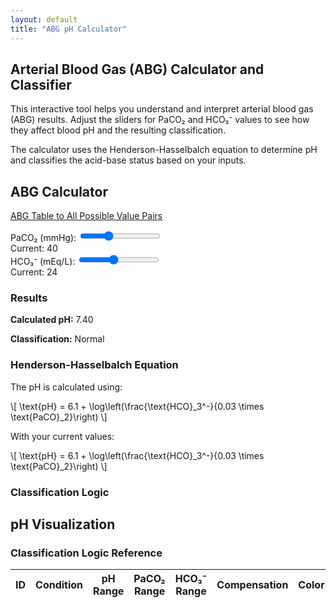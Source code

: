 ```yaml
---
layout: default
title: "ABG pH Calculator"
---
```


<article class="intro">
    <h1>Arterial Blood Gas (ABG) Calculator and Classifier</h1>
    <p>This interactive tool helps you understand and interpret arterial blood gas (ABG) results. Adjust the sliders for PaCO₂ and HCO₃⁻ values to see how they affect blood pH and the resulting classification.</p>
    <p>The calculator uses the Henderson-Hasselbalch equation to determine pH and classifies the acid-base status based on your inputs.</p>
</article>

<section class="calculator-section">
    <h2>ABG Calculator</h2>
    <p><a href="abg_table.html">ABG Table to All Possible Value Pairs</a></p>

<div class="controls">
        <div class="slider-container">
        <label for="paco2">PaCO₂ (mmHg):</label>
        <input type="range" id="paco2" class="slider" min="10" max="100" value="40" step="1">
        <div class="value-display">Current: <span id="paco2-value">40</span></div>
</div>
        
<div class="slider-container">
        <label for="hco3">HCO₃⁻ (mEq/L):</label>
        <input type="range" id="hco3" class="slider" min="5" max="50" value="24" step="1">
        <div class="value-display">Current: <span id="hco3-value">24</span></div>
        </div>
</div>

<section class="results">
        <h3>Results</h3>
        <p><strong>Calculated pH:</strong> <span id="ph-value">7.40</span></p>
        <p><strong>Classification:</strong> <span id="classification" class="result-label">Normal</span></p>
</section>

<section class="equation-section">
    <h3>Henderson-Hasselbalch Equation</h3>
    <div class="equation-container">
        <p>The pH is calculated using:</p>
        \[ \text{pH} = 6.1 + \log\left(\frac{\text{HCO}_3^-}{0.03 \times \text{PaCO}_2}\right) \]
        <p>With your current values:</p>
        <div id="dynamic-equation">
            \[ \text{pH} = 6.1 + \log\left(\frac{\text{HCO}_3^-}{0.03 \times \text{PaCO}_2}\right) \]
        </div>
    </div>
</section>

<section class="classification-logic">
    <h3>Classification Logic</h3>
    <div id="classification-steps" class="logic-steps">
        <!-- This will be populated dynamically -->
    </div>
</section>

<section class="graph-section">
    <h2>pH Visualization</h2>
    <div id="graph"></div>
</section>


<section class="classification-logic">
    <h3>Classification Logic Reference</h3>
    <div class="table-responsive">
        <table id="classification-table" class="logic-table">
            <thead>
                <tr>
                    <th>ID</th>
                    <th>Condition</th>
                    <th>pH Range</th>
                    <th>PaCO₂ Range</th>
                    <th>HCO₃⁻ Range</th>
                    <th>Compensation</th>
                    <th>Color</th>
                </tr>
            </thead>
            <tbody>
                <!-- Will be populated dynamically -->
            </tbody>
        </table>
    </div>
</section>

<link rel="stylesheet" href="_css/graph-components.css">
<script src="https://cdn.plot.ly/plotly-latest.min.js"></script>
<script src="https://polyfill.io/v3/polyfill.min.js?features=es6"></script>
<script id="MathJax-script" async src="https://cdn.jsdelivr.net/npm/mathjax@3/es5/tex-mml-chtml.js"></script>
<script src="abg-simulator.js"></script>
<script src="js/abg-background.js"></script>

<script>
document.addEventListener('DOMContentLoaded', function() {
    const paco2Slider = document.getElementById('paco2');
    const hco3Slider = document.getElementById('hco3');
    function updateEquation() {
        document.getElementById('equation-paco2').textContent = paco2Slider.value;
        document.getElementById('equation-hco3').textContent = hco3Slider.value;
    }
    paco2Slider.addEventListener('input', updateEquation);
    hco3Slider.addEventListener('input', updateEquation);
});
</script>
